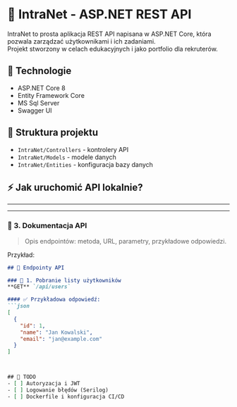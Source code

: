 ﻿# 📌 IntraNet - ASP.NET REST API

IntraNet to prosta aplikacja REST API napisana w ASP.NET Core, która pozwala zarządzać użytkownikami i ich zadaniami.  
Projekt stworzony w celach edukacyjnych i jako portfolio dla rekruterów.

## 🚀 Technologie
- ASP.NET Core 8
- Entity Framework Core
- MS Sql Server
- Swagger UI

## 📂 Struktura projektu
- `IntraNet/Controllers` - kontrolery API
- `IntraNet/Models` - modele danych
- `IntraNet/Entities` - konfiguracja bazy danych

## ⚡ Jak uruchomić API lokalnie?

---
---

### **📌 3. Dokumentacja API**
> Opis endpointów: metoda, URL, parametry, przykładowe odpowiedzi.

Przykład:
```md
## 📡 Endpointy API

### 🔹 1. Pobranie listy użytkowników
**GET** `/api/users`

#### ✅ Przykładowa odpowiedź:
```json
[
  {
    "id": 1,
    "name": "Jan Kowalski",
    "email": "jan@example.com"
  }
]



## 📝 TODO
- [ ] Autoryzacja i JWT
- [ ] Logowanie błędów (Serilog)
- [ ] Dockerfile i konfiguracja CI/CD